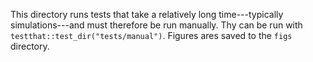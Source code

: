 This directory runs tests that take a relatively long time---typically simulations---and must therefore be run manually. Thy can be run with `testthat::test_dir("tests/manual")`. Figures ares saved to the `figs` directory.
